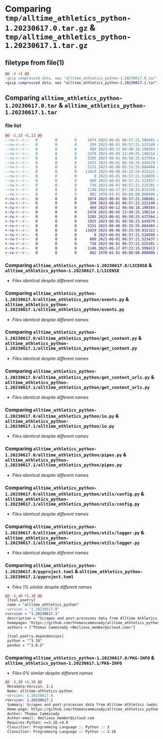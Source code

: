 # Comparing `tmp/alltime_athletics_python-1.20230617.0.tar.gz` & `tmp/alltime_athletics_python-1.20230617.1.tar.gz`

## filetype from file(1)

```diff
@@ -1 +1 @@
-gzip compressed data, was "alltime_athletics_python-1.20230617.0.tar", max compression
+gzip compressed data, was "alltime_athletics_python-1.20230617.1.tar", max compression
```

## Comparing `alltime_athletics_python-1.20230617.0.tar` & `alltime_athletics_python-1.20230617.1.tar`

### file list

```diff
@@ -1,13 +1,13 @@
--rw-r--r--   0        0        0     1074 2023-06-01 06:57:21.506681 alltime_athletics_python-1.20230617.0/LICENSE
--rw-r--r--   0        0        0      299 2023-06-01 06:57:21.522140 alltime_athletics_python-1.20230617.0/alltime_athletics_python/__init__.py
--rw-r--r--   0        0        0      469 2023-06-12 08:48:18.198584 alltime_athletics_python-1.20230617.0/alltime_athletics_python/app.py
--rw-r--r--   0        0        0     2478 2023-06-05 13:49:25.196214 alltime_athletics_python-1.20230617.0/alltime_athletics_python/events.py
--rw-r--r--   0        0        0     3205 2023-06-01 06:58:25.637564 alltime_athletics_python-1.20230617.0/alltime_athletics_python/get_content.py
--rw-r--r--   0        0        0     1915 2023-06-01 06:58:25.645679 alltime_athletics_python-1.20230617.0/alltime_athletics_python/get_content_urls.py
--rw-r--r--   0        0        0     5231 2023-06-06 05:25:55.084484 alltime_athletics_python-1.20230617.0/alltime_athletics_python/io.py
--rw-r--r--   0        0        0    11029 2023-06-06 05:25:59.032322 alltime_athletics_python-1.20230617.0/alltime_athletics_python/pipes.py
--rw-r--r--   0        0        0        0 2023-06-01 06:57:21.524099 alltime_athletics_python-1.20230617.0/alltime_athletics_python/utils/__init__.py
--rw-r--r--   0        0        0      600 2023-06-01 06:57:21.523437 alltime_athletics_python-1.20230617.0/alltime_athletics_python/utils/config.py
--rw-r--r--   0        0        0      736 2023-06-01 06:57:21.525381 alltime_athletics_python-1.20230617.0/alltime_athletics_python/utils/logger.py
--rw-r--r--   0        0        0     1146 2023-06-17 07:20:24.815328 alltime_athletics_python-1.20230617.0/pyproject.toml
--rw-r--r--   0        0        0      802 1970-01-01 00:00:00.000000 alltime_athletics_python-1.20230617.0/PKG-INFO
+-rw-r--r--   0        0        0     1074 2023-06-01 06:57:21.506681 alltime_athletics_python-1.20230617.1/LICENSE
+-rw-r--r--   0        0        0      299 2023-06-01 06:57:21.522140 alltime_athletics_python-1.20230617.1/alltime_athletics_python/__init__.py
+-rw-r--r--   0        0        0      469 2023-06-12 08:48:18.198584 alltime_athletics_python-1.20230617.1/alltime_athletics_python/app.py
+-rw-r--r--   0        0        0     2478 2023-06-05 13:49:25.196214 alltime_athletics_python-1.20230617.1/alltime_athletics_python/events.py
+-rw-r--r--   0        0        0     3205 2023-06-01 06:58:25.637564 alltime_athletics_python-1.20230617.1/alltime_athletics_python/get_content.py
+-rw-r--r--   0        0        0     1915 2023-06-01 06:58:25.645679 alltime_athletics_python-1.20230617.1/alltime_athletics_python/get_content_urls.py
+-rw-r--r--   0        0        0     5231 2023-06-06 05:25:55.084484 alltime_athletics_python-1.20230617.1/alltime_athletics_python/io.py
+-rw-r--r--   0        0        0    11029 2023-06-06 05:25:59.032322 alltime_athletics_python-1.20230617.1/alltime_athletics_python/pipes.py
+-rw-r--r--   0        0        0        0 2023-06-01 06:57:21.524099 alltime_athletics_python-1.20230617.1/alltime_athletics_python/utils/__init__.py
+-rw-r--r--   0        0        0      600 2023-06-01 06:57:21.523437 alltime_athletics_python-1.20230617.1/alltime_athletics_python/utils/config.py
+-rw-r--r--   0        0        0      736 2023-06-01 06:57:21.525381 alltime_athletics_python-1.20230617.1/alltime_athletics_python/utils/logger.py
+-rw-r--r--   0        0        0     1146 2023-06-17 07:23:15.599413 alltime_athletics_python-1.20230617.1/pyproject.toml
+-rw-r--r--   0        0        0      802 1970-01-01 00:00:00.000000 alltime_athletics_python-1.20230617.1/PKG-INFO
```

### Comparing `alltime_athletics_python-1.20230617.0/LICENSE` & `alltime_athletics_python-1.20230617.1/LICENSE`

 * *Files identical despite different names*

### Comparing `alltime_athletics_python-1.20230617.0/alltime_athletics_python/events.py` & `alltime_athletics_python-1.20230617.1/alltime_athletics_python/events.py`

 * *Files identical despite different names*

### Comparing `alltime_athletics_python-1.20230617.0/alltime_athletics_python/get_content.py` & `alltime_athletics_python-1.20230617.1/alltime_athletics_python/get_content.py`

 * *Files identical despite different names*

### Comparing `alltime_athletics_python-1.20230617.0/alltime_athletics_python/get_content_urls.py` & `alltime_athletics_python-1.20230617.1/alltime_athletics_python/get_content_urls.py`

 * *Files identical despite different names*

### Comparing `alltime_athletics_python-1.20230617.0/alltime_athletics_python/io.py` & `alltime_athletics_python-1.20230617.1/alltime_athletics_python/io.py`

 * *Files identical despite different names*

### Comparing `alltime_athletics_python-1.20230617.0/alltime_athletics_python/pipes.py` & `alltime_athletics_python-1.20230617.1/alltime_athletics_python/pipes.py`

 * *Files identical despite different names*

### Comparing `alltime_athletics_python-1.20230617.0/alltime_athletics_python/utils/config.py` & `alltime_athletics_python-1.20230617.1/alltime_athletics_python/utils/config.py`

 * *Files identical despite different names*

### Comparing `alltime_athletics_python-1.20230617.0/alltime_athletics_python/utils/logger.py` & `alltime_athletics_python-1.20230617.1/alltime_athletics_python/utils/logger.py`

 * *Files identical despite different names*

### Comparing `alltime_athletics_python-1.20230617.0/pyproject.toml` & `alltime_athletics_python-1.20230617.1/pyproject.toml`

 * *Files 1% similar despite different names*

```diff
@@ -1,10 +1,10 @@
 [tool.poetry]
 name = "alltime_athletics_python"
-version = "1.20230617.0"
+version = "1.20230617.1"
 description = "Scrapes and post-processes data from Alltime Athletics (website by Peter Larsson)"
 homepage= "https://github.com/thomascamminady/alltime_athletics_python"
 authors = ["Thomas Camminady <0milieux_member@icloud.com>"]
 
 [tool.poetry.dependencies]
 python = "^3.10"
 pandas = "^2.0.2"
```

### Comparing `alltime_athletics_python-1.20230617.0/PKG-INFO` & `alltime_athletics_python-1.20230617.1/PKG-INFO`

 * *Files 0% similar despite different names*

```diff
@@ -1,10 +1,10 @@
 Metadata-Version: 2.1
 Name: alltime-athletics-python
-Version: 1.20230617.0
+Version: 1.20230617.1
 Summary: Scrapes and post-processes data from Alltime Athletics (website by Peter Larsson)
 Home-page: https://github.com/thomascamminady/alltime_athletics_python
 Author: Thomas Camminady
 Author-email: 0milieux_member@icloud.com
 Requires-Python: >=3.10,<4.0
 Classifier: Programming Language :: Python :: 3
 Classifier: Programming Language :: Python :: 3.10
```

